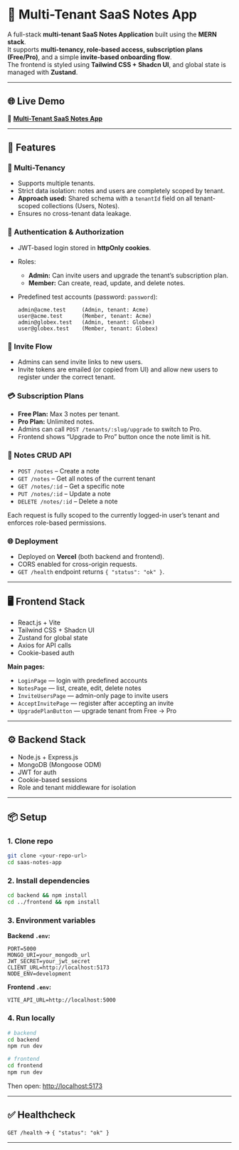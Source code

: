 # 📝 Multi-Tenant SaaS Notes App

A full-stack **multi-tenant SaaS Notes Application** built using the **MERN stack**.  
It supports **multi-tenancy, role-based access, subscription plans (Free/Pro)**, and a simple **invite-based onboarding flow**.  
The frontend is styled using **Tailwind CSS + Shadcn UI**, and global state is managed with **Zustand**.

---

## 🌐 Live Demo

🔗 **[Multi-Tenant SaaS Notes App](https://yardstick-assignment-neon.vercel.app/)**

---

## 🚀 Features

### 🏢 Multi-Tenancy

- Supports multiple tenants.
- Strict data isolation: notes and users are completely scoped by tenant.
- **Approach used:** Shared schema with a `tenantId` field on all tenant-scoped collections (Users, Notes).
- Ensures no cross-tenant data leakage.

### 🔐 Authentication & Authorization

- JWT-based login stored in **httpOnly cookies**.
- Roles:

  - **Admin:** Can invite users and upgrade the tenant’s subscription plan.
  - **Member:** Can create, read, update, and delete notes.

- Predefined test accounts (password: `password`):
  ```
  admin@acme.test     (Admin, tenant: Acme)
  user@acme.test      (Member, tenant: Acme)
  admin@globex.test   (Admin, tenant: Globex)
  user@globex.test    (Member, tenant: Globex)
  ```

### 📩 Invite Flow

- Admins can send invite links to new users.
- Invite tokens are emailed (or copied from UI) and allow new users to register under the correct tenant.

### 💳 Subscription Plans

- **Free Plan:** Max 3 notes per tenant.
- **Pro Plan:** Unlimited notes.
- Admins can call `POST /tenants/:slug/upgrade` to switch to Pro.
- Frontend shows “Upgrade to Pro” button once the note limit is hit.

### 📓 Notes CRUD API

- `POST /notes` – Create a note
- `GET /notes` – Get all notes of the current tenant
- `GET /notes/:id` – Get a specific note
- `PUT /notes/:id` – Update a note
- `DELETE /notes/:id` – Delete a note

Each request is fully scoped to the currently logged-in user’s tenant and enforces role-based permissions.

### 🌐 Deployment

- Deployed on **Vercel** (both backend and frontend).
- CORS enabled for cross-origin requests.
- `GET /health` endpoint returns `{ "status": "ok" }`.

---

## 🖥️ Frontend Stack

- React.js + Vite
- Tailwind CSS + Shadcn UI
- Zustand for global state
- Axios for API calls
- Cookie-based auth

**Main pages:**

- `LoginPage` — login with predefined accounts
- `NotesPage` — list, create, edit, delete notes
- `InviteUsersPage` — admin-only page to invite users
- `AcceptInvitePage` — register after accepting an invite
- `UpgradePlanButton` — upgrade tenant from Free → Pro

---

## ⚙️ Backend Stack

- Node.js + Express.js
- MongoDB (Mongoose ODM)
- JWT for auth
- Cookie-based sessions
- Role and tenant middleware for isolation

---

## 📦 Setup

### 1. Clone repo

```bash
git clone <your-repo-url>
cd saas-notes-app
```

### 2. Install dependencies

```bash
cd backend && npm install
cd ../frontend && npm install
```

### 3. Environment variables

**Backend `.env`:**

```
PORT=5000
MONGO_URI=your_mongodb_url
JWT_SECRET=your_jwt_secret
CLIENT_URL=http://localhost:5173
NODE_ENV=development
```

**Frontend `.env`:**

```
VITE_API_URL=http://localhost:5000
```

### 4. Run locally

```bash
# backend
cd backend
npm run dev

# frontend
cd frontend
npm run dev
```

Then open: [http://localhost:5173](http://localhost:5173)

---

## ✅ Healthcheck

`GET /health` → `{ "status": "ok" }`

---
